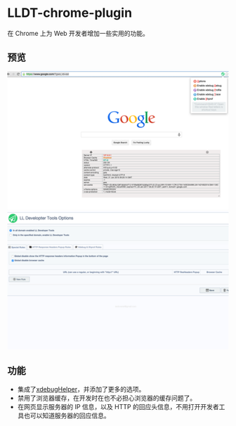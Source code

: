 LLDT-chrome-plugin
====================

在 Chrome 上为 Web 开发者增加一些实用的功能。


预览
-----
![预览0](preview0.png?raw=true "预览0")
![预览1](preview1.png?raw=true "预览1")


功能
-----

- 集成了[xdebugHelper](https://chrome.google.com/webstore/detail/xdebug-helper/eadndfjplgieldjbigjakmdgkmoaaaoc?hl=en)，并添加了更多的选项。
- 禁用了浏览器缓存，在开发时在也不必担心浏览器的缓存问题了。
- 在网页显示服务器的 IP 信息，以及 HTTP 的回应头信息，不用打开开发者工具也可以知道服务器的回应信息。
